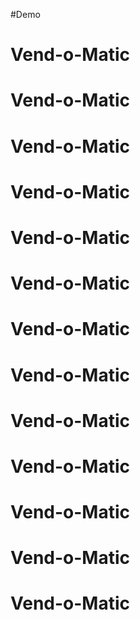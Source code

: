 #Demo
# Vend-o-Matic
# Vend-o-Matic
# Vend-o-Matic
# Vend-o-Matic
# Vend-o-Matic
# Vend-o-Matic
# Vend-o-Matic
# Vend-o-Matic
# Vend-o-Matic
# Vend-o-Matic
# Vend-o-Matic
# Vend-o-Matic
# Vend-o-Matic
